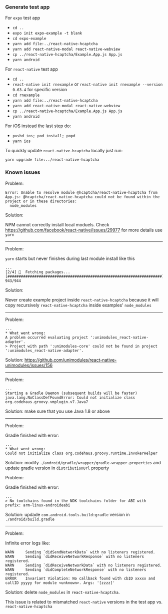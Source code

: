 ### Generate test app

For `expo` test app

- `cd ..` 
- `expo init expo-example -t blank`
- `cd expo-example`
- `yarn add file:../react-native-hcaptcha`
- `yarn add react-native-modal react-native-webview`
- `cp ../react-native-hcaptcha/Example.App.js App.js`
- `yarn android`

For `react-native` test app

- `cd ..` 
- `react-native init rnexample` or `react-native init rnexample --version 0.63.4` for specific version
- `cd rnexample`
- `yarn add file:../react-native-hcaptcha`
- `yarn add react-native-modal react-native-webview`
- `cp ../react-native-hcaptcha/Example.App.js App.js`
- `yarn android`

For iOS instead the last step do:

- `pushd ios; pod install; popd`
- `yarn ios`

To quickly update `react-native-hcaptcha` locally just run:

`yarn upgrade file:../react-native-hcaptcha`


### Known issues

Problem:
```
Error: Unable to resolve module @hcaptcha/react-native-hcaptcha from App.js: @hcaptcha/react-native-hcaptcha could not be found within the project or in these directories:
  node_modules
```

Solution:

NPM cannot correctly install local moduels. Check
https://github.com/facebook/react-native/issues/29977 for more details use `yarn`

---

Problem:

`yarn` starts but never finishes during last module install like this
```
...
[2/4] 🚚  Fetching packages...
[#####################################################################] 943/944
```

Solution:

Never create example project inside `react-native-hcaptcha` because it will copy recursively `react-native-hcaptcha` inside examples' `node_modules`

---

Problem:

```
...
* What went wrong:
A problem occurred evaluating project ':unimodules_react-native-adapter'.
> Project with path ':unimodules-core' could not be found in project ':unimodules_react-native-adapter'.
```

Solution: https://github.com/unimodules/react-native-unimodules/issues/156

---

Problem:

```
...
Starting a Gradle Daemon (subsequent builds will be faster)
java.lang.NoClassDefFoundError: Could not initialize class org.codehaus.groovy.vmplugin.v7.Java7
```

Solution: make sure that you use Java 1.8 or above

---

Problem:

Gradle finished with error:
```
...
* What went wrong:
Could not initialize class org.codehaus.groovy.runtime.InvokerHelper
```

Solution: modify `./android/gradle/wrapper/gradle-wrapper.properties` and update gradle version in `distributionUrl` property

Problem:

Gradle finished with error:

```
...
> No toolchains found in the NDK toolchains folder for ABI with prefix: arm-linux-androideabi
```

Solution: updade `com.android.tools.build:gradle` version in `./android/build.gradle`

---

Problem:

Infinite error logs like:

```
WARN     Sending `didSendNetworkData` with no listeners registered.
WARN     Sending `didReceiveNetworkResponse` with no listeners registered.
WARN     Sending `didReceiveNetworkData` with no listeners registered.
WARN     Sending `didCompleteNetworkResponse` with no listeners registered.
ERROR    Invariant Violation: No callback found with cbID xxxxx and callID yyyyy for module <unknown>. Args: '[zzzz]'

```

Solution: delete `node_modules` in `react-native-hcaptcha`.

This issue is related to mismatched `react-native` versions in the test app vs. `react-native-hcaptcha`